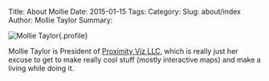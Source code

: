 Title: About Mollie
Date: 2015-01-15
Tags: 
Category: 
Slug: about/index
Author: Mollie Taylor
Summary: 

![Mollie Taylor]({filename}../images/mollie-bio-pic-casual.jpg){.profile}

Mollie Taylor is President of [Proximity Viz LLC](http://proximityviz.com/), which is really just her excuse to get to make really cool stuff (mostly interactive maps) and make a living while doing it.